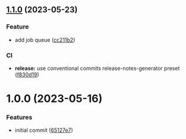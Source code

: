 ## [1.1.0](https://github.com/joaofnds/temp/compare/v1.0.0...v1.1.0) (2023-05-23)


### Feature

* add job queue ([cc211b2](https://github.com/joaofnds/temp/commit/cc211b2ec5b84bf136171543965f59c91c38eeeb))


### CI

* **release:** use conventional commits release-notes-generator preset ([f830d19](https://github.com/joaofnds/temp/commit/f830d194e20c05a2a68349cf7310ede2b3199024))

# 1.0.0 (2023-05-16)


### Features

* initial commit ([65127e7](https://github.com/joaofnds/temp/commit/65127e7381858cc8b445c361782b27778a59a06b))
